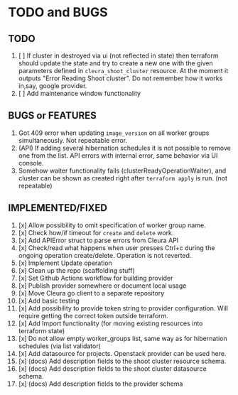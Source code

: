 # TODO and BUGS

## TODO

1. [ ] If cluster in destroyed via ui (not reflected in state) then terraform should update the state and try to create a new one with the given parameters defined in `cleura_shoot_cluster` resource. At the moment it outputs "Error Reading Shoot cluster". Do not remember how it works in,say, google provider.
1. [ ] Add maintenance window functionality

## BUGS or FEATURES

1. Got 409 error when updating `image_version` on all worker groups simultaneously. Not repeatable error.
1. (API) If adding several hibernation schedules it is not possible to remove one from the list. API errors with internal error, same behavior via UI console.
1. Somehow waiter functionality fails (clusterReadyOperationWaiter), and cluster can be shown as created right after `terraform apply` is run. (not repeatable)

## IMPLEMENTED/FIXED

1. [x] Allow possibility to omit specification of worker group name.
1. [x] Check how/if timeout for `create` and `delete` work.
1. [x] Add APIError struct to parse errors from Cleura API
1. [x] Check/read what happens when user presses Ctrl+c during the ongoing operation create/delete. Operation is not reverted.
1. [x] Implement Update operation
1. [x] Clean up the repo (scaffolding stuff)
1. [x] Set Github Actions workflow for building provider
1. [x] Publish provider somewhere or document local usage
1. [x] Move Cleura go client to a separate repository
1. [x] Add basic testing
1. [x] Add possibility to provide token string to provider configuration. Will require getting the correct token outside terraform.
1. [x] Add Import functionality (for moving existing resources into terraform state)
1. [x] Do not allow empty worker_groups list, same way as for hibernation schedules (via list validator)
1. [x] Add datasource for projects. Openstack provider can be used here.
1. [x] (docs) Add description fields to the shoot cluster resource schema.
1. [x] (docs) Add description fields to the shoot cluster datasource schema.
1. [x] (docs) Add description fields to the provider schema
